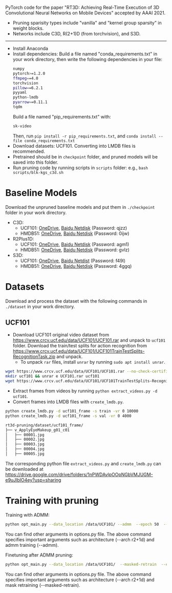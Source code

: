 PyTorch code for the paper "RT3D: Achieving Real-Time Execution of 3D Convolutional Neural Networks on Mobile Devices" accepted by AAAI 2021.

- Pruning sparisity types include "vanilla" and "kernel group sparsity" in weight blocks.
- Networks include C3D, R(2+1)D (from torchvision), and S3D.

---

- Install Anaconda
- Install dependencies:
    Build a file named "conda_requirements.txt" in your work directory, then write the following dependencies in your file:
    ```sh
    numpy
    pytorch>=1.2.0
    ffmpeg==4.0
    torchvision
    pillow==6.2.1
    pyyaml
    python-lmdb
    pyarrow==0.11.1
    tqdm
    ```
    Build a file named "pip_requirements.txt" with:
    ```sh
    sk-video
    ```
    Then, run  `pip install -r pip_requirements.txt`, and `conda install --file conda_requirements.txt`
- Download datasets: UCF101. Converting into LMDB files is recommended.
- Pretrained should be in `checkpoint` folder, and pruned models will be saved into this folder.
- Run pruning code by running scripts in `scripts` folder: e.g., `bash scripts/blk-kgs_c3d.sh`

# Baseline Models

Download the unpruned baseline models and put them in `./checkpoint` folder in your work directory.
- C3D:
  - UCF101: [OneDrive](https://1drv.ms/u/s!Ak42T1bb_EnDccNcAatzOCx7W6s), [Baidu Netdisk](https://pan.baidu.com/s/1GQcIbxAp-W3KP3PQ77IgRQ) (Password: qjzz)
  - HMDB51: [OneDrive](https://1drv.ms/u/s!Ak42T1bb_EnDcKH7lmo8u20HC1Q), [Baidu Netdisk](https://pan.baidu.com/s/1X3y-JLFJiOAe1-5Dor_Mbw) (Password: 0ijw)
- R2Plus1D:
  - UCF101: [OneDrive](https://1drv.ms/u/s!Ak42T1bb_EnDbV0RVjlROM14jKE), [Baidu Netdisk](https://pan.baidu.com/s/1OFunz8QRAoPG62vY9guigg) (Password: agm1)
  - HMDB51: [OneDrive](https://1drv.ms/u/s!Ak42T1bb_EnDbH3aMVAW5m--GX0), [Baidu Netdisk](https://pan.baidu.com/s/1m2yssTWf5mVf2h4eErrZ1g) (Password: gvlz)
- S3D:
  - UCF101: [OneDrive](https://1drv.ms/u/s!Ak42T1bb_EnDb4TwsqFPcK9sgbg), [Baidu Netdist](https://pan.baidu.com/s/14rdPLK5j3rQ2y9Ms1QvO1A) (Password: f49l)
  - HMDB51: [OneDrive](https://1drv.ms/u/s!Ak42T1bb_EnDbrXgI3WmQWHXxgs), [Baidu Netdisk](https://pan.baidu.com/s/1E_ybo-38lCpBHTz5hGvFNQ) (Password: 4ggq)

# Datasets

Download and process the dataset with the following commands in `./dataset` in your work directory.
<!-- - (only for reference) https://github.com/chaoyuaw/pytorch-coviar/blob/master/GETTING_STARTED.md -->

## UCF101

- Download UCF101 original video dataset from https://www.crcv.ucf.edu/data/UCF101/UCF101.rar and unpack to `ucf101` folder. Download the train/test splits for action recognition from https://www.crcv.ucf.edu/data/UCF101/UCF101TrainTestSplits-RecognitionTask.zip and unpack.
  - To unpack `rar` files, install `unrar` by running `sudo apt install unrar`.
```sh
wget https://www.crcv.ucf.edu/data/UCF101/UCF101.rar --no-check-certificate
mkdir ucf101 && unrar e UCF101.rar ucf101
wget https://www.crcv.ucf.edu/data/UCF101/UCF101TrainTestSplits-RecognitionTask.zip --no-check-certificate && unzip UCF101TrainTestSplits-RecognitionTask.zip
```
- Extract frames from videos by running `python extract_videos.py -d ucf101`.
- Convert frames into LMDB files with `create_lmdb.py`.
```sh
python create_lmdb.py -d ucf101_frame -s train -vr 0 10000
python create_lmdb.py -d ucf101_frame -s val -vr 0 4000
```
```sh
rt3d-pruning/dataset/ucf101_frame/
├── v_ApplyEyeMakeup_g01_c01
│   ├── 00001.jpg
│   ├── 00002.jpg
│   ├── 00003.jpg
│   ├── 00004.jpg
│   ├── 00005.jpg
```

The corresponding python file `extract_videos.py` and `create_lmdb.py` can be downloaded at
https://drive.google.com/drive/folders/1nPWDAvlpOOpNGbVMJUGM-e9uJlbIO4ey?usp=sharing

#  Training with pruning 

Training with ADMM:
```sh
python opt_main.py --data_location /data/UCF101/ --admm  --epoch 50  --arch r2+1d  --config-file  r2+1d-pretrained_3.20x
```
You can find other arguments in options.py file. The above command specifies important arguments such as architecture (--arch r2+1d) and admm training (--admm). 

Finetuning after ADMM pruning:
```sh
python opt_main.py --data_location /data/UCF101/  --masked-retrain  --epoch 50  --arch r2+1d  --config-file  r2+1d-pretrained_3.20x --combine-progressive  --warmup
```
You can find other arguments in options.py file. The above command specifies important arguments such as architecture (--arch r2+1d) and mask retraining (--masked-retrain). 



